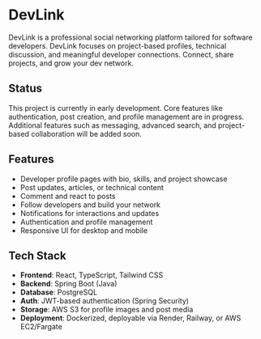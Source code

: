 # DevLink

DevLink is a professional social networking platform tailored for software developers. DevLink focuses on project-based profiles, technical discussion, and meaningful developer connections. Connect, share projects, and grow your dev network.

## Status

This project is currently in early development. Core features like authentication, post creation, and profile management are in progress. Additional features such as messaging, advanced search, and project-based collaboration will be added soon.

## Features

- Developer profile pages with bio, skills, and project showcase
- Post updates, articles, or technical content
- Comment and react to posts
- Follow developers and build your network
- Notifications for interactions and updates
- Authentication and profile management
- Responsive UI for desktop and mobile

## Tech Stack

- **Frontend**: React, TypeScript, Tailwind CSS
- **Backend**: Spring Boot (Java)
- **Database**: PostgreSQL
- **Auth**: JWT-based authentication (Spring Security)
- **Storage**: AWS S3 for profile images and post media
- **Deployment**: Dockerized, deployable via Render, Railway, or AWS EC2/Fargate
